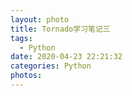 ```yaml
---
layout: photo
title: Tornado学习笔记三
tags:
  - Python
date: 2020-04-23 22:21:32
categories: Python
photos:
---
```


<!--more-->

```

```

